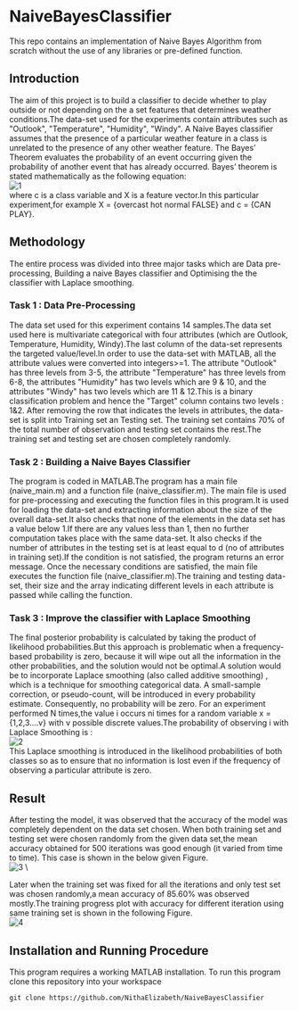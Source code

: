 # NaiveBayesClassifier
This repo contains an implementation of Naive Bayes Algorithm from scratch without the use of any libraries or pre-defined function.
## Introduction
The aim of this project is to build a classifier to decide whether to play outside or not depending on the a set features that determines weather conditions.The data-set used for the experiments contain attributes such as "Outlook", "Temperature", "Humidity", "Windy". A Naive Bayes classifier assumes that the presence of a particular weather feature in a class is unrelated to the presence of any other weather feature. The Bayes’ Theorem evaluates the probability of an event occurring given the probability of another event that has already occurred. Bayes’ theorem is stated mathematically as the following equation: \
![1](https://user-images.githubusercontent.com/47361086/112357274-c9bf7080-8ce8-11eb-8c8c-c6e4b6ed35a5.PNG)
\
where c is a class variable and X is a feature vector.In this particular experiment,for example X = {overcast hot normal FALSE} and c = {CAN PLAY}.

## Methodology
The entire process was divided into three major tasks which are Data pre-processing, Building a naive Bayes classifier and Optimising the the classifier with Laplace smoothing.
### Task 1 : Data Pre-Processing
The data set used for this experiment contains 14 samples.The data set used here is multivariate categorical with four attributes (which are Outlook, Temperature, Humidity, Windy).The last column of the data-set represents the targeted value/level.In order to use the data-set with MATLAB, all the attribute values were converted into integers>=1. The attribute "Outlook" has three levels from 3-5, the attribute "Temperature" has three levels from 6-8, the attributes "Humidity" has two levels which are 9 & 10, and the attributes "Windy" has two levels which are 11 & 12.This is a binary classification problem and hence the "Target" column contains two levels : 1&2. After removing the row that indicates the levels in attributes, the data-set is split into Training set an Testing set. The training set contains 70% of the total number of observation and testing set contains the rest.The training set and testing set are chosen completely randomly.
### Task 2 : Building a Naive Bayes Classifier
The program is coded in MATLAB.The program has a main file (naive_main.m) and a function file (naive_classifier.m). The main file is used for pre-processing and executing the function files in this program.It is used for loading the data-set and extracting information about the size of the overall data-set.It also checks that none of the elements in the data set has a value below 1.If there are any values less than 1, then no further computation takes place with the same data-set. It also checks if the number of attributes in the testing set is at least equal to d (no of attributes in training set).If the condition is not satisfied, the program returns an error message. Once the necessary conditions are satisfied, the main file executes the function file (naive_classifier.m).The training and testing data-set, their size and the array indicating different levels in each attribute is passed while calling the function.
### Task 3 : Improve the classifier with Laplace Smoothing
The final posterior probability is calculated by taking the product of likelihood probabilities.But this approach is problematic when a frequency-based probability is zero, because it will wipe out all the information in the other probabilities, and the solution would not be optimal.A solution would be to incorporate Laplace smoothing (also called additive smoothing) , which is a technique for smoothing categorical data. A small-sample correction, or pseudo-count, will be introduced in every probability estimate. Consequently, no probability will be zero. For an experiment performed N times,the value i occurs ni times for a random variable x = {1,2,3....v} with v possible discrete values.The probability of observing i with Laplace Smoothing is : \
![2](https://user-images.githubusercontent.com/47361086/112359173-6f271400-8cea-11eb-9caf-aa917cd20e34.PNG)
\
This Laplace smoothing is introduced in the likelihood probabilities of both classes so as to ensure that no information is lost even if the frequency of observing a particular attribute is zero.
## Result
After testing the model, it was observed that the accuracy of the model was completely dependent on the data set chosen. When both training set and testing set were chosen randomly from the given data set,the mean accuracy obtained for 500 iterations was good enough (it varied from time to time). This case is shown in the below given Figure. \
![3](https://user-images.githubusercontent.com/47361086/112360043-53703d80-8ceb-11eb-8978-7163746fc89b.PNG)
\

Later when the training set was fixed for all the iterations and only test set was chosen randomly,a mean accuracy of 85.60% was observed mostly.The training progress plot with accuracy for different iteration using same training set is shown in the following Figure.
\
![4](https://user-images.githubusercontent.com/47361086/112360049-55d29780-8ceb-11eb-8f41-4cc7102a8da6.PNG)
## Installation and Running Procedure
This program requires a working MATLAB installation.
To run this program clone this repository into your workspace
```
git clone https://github.com/NithaElizabeth/NaiveBayesClassifier
```
